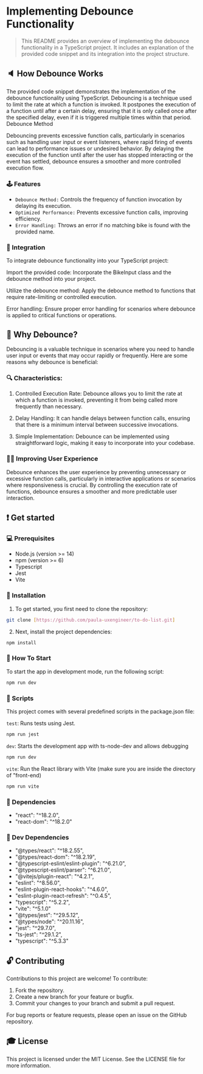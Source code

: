 # Implementing Debounce Functionality

>This README provides an overview of implementing the debounce functionality in a TypeScript project. It includes an explanation of the provided code snippet and its integration into the project structure.

## :speaker: How Debounce Works

The provided code snippet demonstrates the implementation of the debounce functionality using TypeScript. Debouncing is a technique used to limit the rate at which a function is invoked. It postpones the execution of a function until after a certain delay, ensuring that it is only called once after the specified delay, even if it is triggered multiple times within that period.
Debounce Method

Debouncing prevents excessive function calls, particularly in scenarios such as handling user input or event listeners, where rapid firing of events can lead to performance issues or undesired behavior. By delaying the execution of the function until after the user has stopped interacting or the event has settled, debounce ensures a smoother and more controlled execution flow.

### 🕹 Features

* `Debounce Method:` Controls the frequency of function invocation by delaying its execution.
* `Optimized Performance:` Prevents excessive function calls, improving efficiency.
* `Error Handling:` Throws an error if no matching bike is found with the provided name.

### :wrench: Integration

To integrate debounce functionality into your TypeScript project:

Import the provided code: Incorporate the BikeInput class and the debounce method into your project.

Utilize the debounce method: Apply the debounce method to functions that require rate-limiting or controlled execution.

Error handling: Ensure proper error handling for scenarios where debounce is applied to critical functions or operations.

## :rocket: Why Debounce?

Debouncing is a valuable technique in scenarios where you need to handle user input or events that may occur rapidly or frequently. Here are some reasons why debounce is beneficial:

### :mag: Characteristics:

1. Controlled Execution Rate: Debounce allows you to limit the rate at which a function is invoked, preventing it from being called more frequently than necessary.

2. Delay Handling: It can handle delays between function calls, ensuring that there is a minimum interval between successive invocations.

3. Simple Implementation: Debounce can be implemented using straightforward logic, making it easy to incorporate into your codebase.

### :ok_woman: Improving User Experience

Debounce enhances the user experience by preventing unnecessary or excessive function calls, particularly in interactive applications or scenarios where responsiveness is crucial. By controlling the execution rate of functions, debounce ensures a smoother and more predictable user interaction.

## :exclamation: Get started

### :computer: Prerequisites

- Node.js (version >= 14)
- npm (version >= 6)
- Typescript
- Jest
- Vite

### :floppy_disk: Installation

1. To get started, you first need to clone the repository:

```bash
git clone [https://github.com/paula-uxengineer/to-do-list.git]
```

2. Next, install the project dependencies:

```bash
npm install
```

### :checkered_flag: How To Start

To start the app in development mode, run the following script:

```bash
npm run dev
```

### :space_invader: Scripts
This project comes with several predefined scripts in the package.json file:

```test```: Runs tests using Jest.

```bash
npm run jest
```

```dev```: Starts the development app with ts-node-dev and allows debugging

```bash
npm run dev
```

```vite```: Run the React library with Vite (make sure you are inside the directory of "front-end)

```bash
npm run vite
```

### :wrench: Dependencies 

- "react": "^18.2.0",
- "react-dom": "^18.2.0"

### :hammer: Dev Dependencies 

- "@types/react": "^18.2.55",
- "@types/react-dom": "^18.2.19",
- "@typescript-eslint/eslint-plugin": "^6.21.0",
- "@typescript-eslint/parser": "^6.21.0",
- "@vitejs/plugin-react": "^4.2.1",
- "eslint": "^8.56.0",
- "eslint-plugin-react-hooks": "^4.6.0",
- "eslint-plugin-react-refresh": "^0.4.5",
- "typescript": "^5.2.2",
- "vite": "^5.1.0"
- "@types/jest": "^29.5.12",
- "@types/node": "^20.11.16",
- "jest": "^29.7.0",
- "ts-jest": "^29.1.2",
- "typescript": "^5.3.3"


## :unlock: Contributing

Contributions to this project are welcome! To contribute:

1. Fork the repository.
2. Create a new branch for your feature or bugfix.
3. Commit your changes to your branch and submit a pull request.

For bug reports or feature requests, please open an issue on the GitHub repository.

## :mortar_board: License

This project is licensed under the MIT License. See the LICENSE file for more information.
